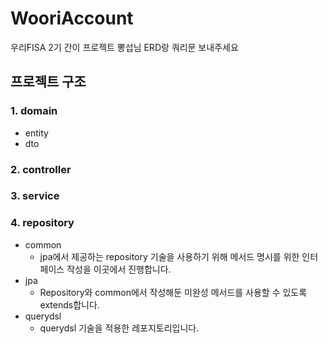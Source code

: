 # WooriAccount
우리FISA 2기 간이 프로젝트
뽕섭님 ERD랑 쿼리문 보내주세요 


## 프로젝트 구조
### 1. domain
- entity
- dto

### 2. controller

### 3. service

### 4. repository
- common
  - jpa에서 제공하는 repository 기술을 사용하기 위해 메서드 명시를 위한 인터페이스 작성을 이곳에서 진행합니다.
- jpa
  - Repository와 common에서 작성해둔 미완성 메서드를 사용할 수 있도록 extends합니다.
- querydsl
  - querydsl 기술을 적용한 레포지토리입니다.
